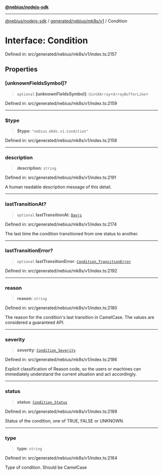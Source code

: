 [**@nebius/nodejs-sdk**](../../../../../README.md)

---

[@nebius/nodejs-sdk](../../../../../README.md) / [generated/nebius/mk8s/v1](../README.md) / Condition

# Interface: Condition

Defined in: src/generated/nebius/mk8s/v1/index.ts:2157

## Properties

### \[unknownFieldsSymbol\]?

> `optional` **\[unknownFieldsSymbol\]**: `Uint8Array`\<`ArrayBufferLike`\>

Defined in: src/generated/nebius/mk8s/v1/index.ts:2159

---

### $type

> **$type**: `"nebius.mk8s.v1.Condition"`

Defined in: src/generated/nebius/mk8s/v1/index.ts:2158

---

### description

> **description**: `string`

Defined in: src/generated/nebius/mk8s/v1/index.ts:2191

A human readable description message of this detail.

---

### lastTransitionAt?

> `optional` **lastTransitionAt**: [`Dayjs`](../../../../../runtime/protos/core/dayjs/classes/Dayjs.md)

Defined in: src/generated/nebius/mk8s/v1/index.ts:2174

The last time the condition transitioned from one status to another.

---

### lastTransitionError?

> `optional` **lastTransitionError**: [`Condition_TransitionError`](Condition_TransitionError.md)

Defined in: src/generated/nebius/mk8s/v1/index.ts:2192

---

### reason

> **reason**: `string`

Defined in: src/generated/nebius/mk8s/v1/index.ts:2180

The reason for the condition's last transition in CamelCase.
The values are considered a guaranteed API.

---

### severity

> **severity**: [`Condition_Severity`](../type-aliases/Condition_Severity.md)

Defined in: src/generated/nebius/mk8s/v1/index.ts:2186

Explicit classification of Reason code, so the users or machines can immediately
understand the current situation and act accordingly.

---

### status

> **status**: [`Condition_Status`](../type-aliases/Condition_Status.md)

Defined in: src/generated/nebius/mk8s/v1/index.ts:2169

Status of the condition, one of TRUE, FALSE or UNKNOWN.

---

### type

> **type**: `string`

Defined in: src/generated/nebius/mk8s/v1/index.ts:2164

Type of condition. Should be CamelCase
